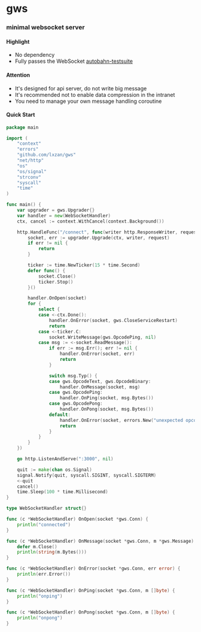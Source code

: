 # gws
### minimal websocket server

#### Highlight
- No dependency
- Fully passes the WebSocket [autobahn-testsuite](https://github.com/crossbario/autobahn-testsuite)

#### Attention
- It's designed for api server, do not write big message
- It's recommended not to enable data compression in the intranet
- You need to manage your own message handling coroutine

#### Quick Start
```go
package main

import (
	"context"
	"errors"
	"github.com/lxzan/gws"
	"net/http"
	"os"
	"os/signal"
	"strconv"
	"syscall"
	"time"
)

func main() {
	var upgrader = gws.Upgrader{}
	var handler = new(WebSocketHandler)
	ctx, cancel := context.WithCancel(context.Background())

	http.HandleFunc("/connect", func(writer http.ResponseWriter, request *http.Request) {
		socket, err := upgrader.Upgrade(ctx, writer, request)
		if err != nil {
			return
		}

		ticker := time.NewTicker(15 * time.Second)
		defer func() {
			socket.Close()
			ticker.Stop()
		}()

		handler.OnOpen(socket)
		for {
			select {
			case <-ctx.Done():
				handler.OnError(socket, gws.CloseServiceRestart)
				return
			case <-ticker.C:
				socket.WriteMessage(gws.OpcodePing, nil)
			case msg := <-socket.ReadMessage():
				if err := msg.Err(); err != nil {
					handler.OnError(socket, err)
					return
				}

				switch msg.Typ() {
				case gws.OpcodeText, gws.OpcodeBinary:
					handler.OnMessage(socket, msg)
				case gws.OpcodePing:
					handler.OnPing(socket, msg.Bytes())
				case gws.OpcodePong:
					handler.OnPong(socket, msg.Bytes())
				default:
					handler.OnError(socket, errors.New("unexpected opcode: "+strconv.Itoa(int(msg.Typ()))))
					return
				}
			}
		}
	})

	go http.ListenAndServe(":3000", nil)

	quit := make(chan os.Signal)
	signal.Notify(quit, syscall.SIGINT, syscall.SIGTERM)
	<-quit
	cancel()
	time.Sleep(100 * time.Millisecond)
}

type WebSocketHandler struct{}

func (c *WebSocketHandler) OnOpen(socket *gws.Conn) {
	println("connected")
}

func (c *WebSocketHandler) OnMessage(socket *gws.Conn, m *gws.Message) {
	defer m.Close()
	println(string(m.Bytes()))
}

func (c *WebSocketHandler) OnError(socket *gws.Conn, err error) {
	println(err.Error())
}

func (c *WebSocketHandler) OnPing(socket *gws.Conn, m []byte) {
	println("onping")
}

func (c *WebSocketHandler) OnPong(socket *gws.Conn, m []byte) {
	println("onpong")
}
```
